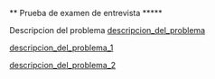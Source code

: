 ** Prueba de examen de entrevista *****

Descripcion del problema
[descripcion_del_problema](./docs/examen_ml-nivel.pdf)

[descripcion_del_problema_1](./docs/exam_interview_image1.png)

[descripcion_del_problema_2](./docs/exam_interview_image2.png)

